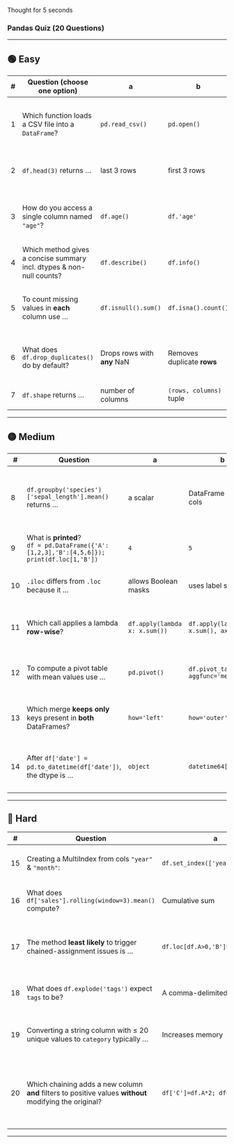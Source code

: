 Thought for 5 seconds


### Pandas Quiz (20 Questions)


---

## 🟢 Easy

| # | Question (choose **one** option)                                     | a                           | b                          | c                             | d                          | **Ans.** | Explanation                                                          |
| - | -------------------------------------------------------------------- | --------------------------- | -------------------------- | ----------------------------- | -------------------------- | -------- | -------------------------------------------------------------------- |
| 1 | Which function loads a CSV file into a `DataFrame`?                  | `pd.read_csv()`             | `pd.open()`                | `pd.load_csv()`               | `pd.import()`              | **a**    | `read_csv` is the canonical loader for comma-separated files.        |
| 2 | `df.head(3)` returns …                                               | last 3 rows                 | first 3 rows               | shape tuple                   | column names               | **b**    | The *head* method shows the top *n* rows (default 5).                |
| 3 | How do you access a single column named `"age"`?                     | `df.age()`                  | `df.'age'`                 | `df['age']`                   | `df[[age]]`                | **c**    | Square-bracket syntax with the column label returns a `Series`.      |
| 4 | Which method gives a concise summary incl. dtypes & non-null counts? | `df.describe()`             | `df.info()`                | `df.summary()`                | `df.dtypes()`              | **b**    | `.info()` prints type, memory footprint, and null counts.            |
| 5 | To count missing values in **each** column use …                     | `df.isnull().sum()`         | `df.isna().count()`        | `df.missing()`                | `df.nulls()`               | **a**    | `isnull()` returns a Boolean mask; summing counts `True`s by column. |
| 6 | What does `df.drop_duplicates()` do by default?                      | Drops rows with **any** NaN | Removes duplicate **rows** | Removes duplicate **columns** | Keeps only duplicated rows | **b**    | It removes repeated rows, keeping the **first** occurrence.          |
| 7 | `df.shape` returns …                                                 | number of columns           | `(rows, columns)` tuple    | index dtype                   | memory usage               | **b**    | The tuple provides quick dimensionality.                             |

---

## 🟡 Medium

| #  | Question                                                                                     | a                             | b                                     | c                     | d                      | **Ans.** | Explanation                                                        |
| -- | -------------------------------------------------------------------------------------------- | ----------------------------- | ------------------------------------- | --------------------- | ---------------------- | -------- | ------------------------------------------------------------------ |
| 8  | `df.groupby('species')['sepal_length'].mean()` returns …                                     | a scalar                      | DataFrame of all cols                 | Series of means       | raises error           | **c**    | Group-by one key & select one column → Series keyed by group.      |
| 9  | What is **printed**?<br>`df = pd.DataFrame({'A':[1,2,3],'B':[4,5,6]}); print(df.loc[1,'B'])` | `4`                           | `5`                                   | `B`                   | `KeyError`             | **b**    | `.loc` uses index **label** (row 1) and column `'B'`.              |
| 10 | `.iloc` differs from `.loc` because it …                                                     | allows Boolean masks          | uses label slicing                    | is **position-based** | works only on rows     | **c**    | `.iloc` takes integer positions (0-based).                         |
| 11 | Which call applies a lambda **row-wise**?                                                    | `df.apply(lambda x: x.sum())` | `df.apply(lambda x: x.sum(), axis=1)` | `df.map()`            | `df.aggregate()`       | **b**    | Set `axis=1` to operate on rows; default is columns.               |
| 12 | To compute a pivot table with mean values use …                                              | `pd.pivot()`                  | `df.pivot_table(..., aggfunc='mean')` | `df.unstack()`        | `df.groupby().pivot()` | **b**    | `pivot_table` includes aggregation; `pivot` does not.              |
| 13 | Which merge **keeps only** keys present in **both** DataFrames?                              | `how='left'`                  | `how='outer'`                         | `how='inner'`         | `how='right'`          | **c**    | Inner join intersects keys (SQL INNER JOIN).                       |
| 14 | After `df['date'] = pd.to_datetime(df['date'])`, the dtype is …                              | `object`                      | `datetime64[ns]`                      | `timedelta[ns]`       | `category`             | **b**    | `to_datetime` converts to NumPy `datetime64` nanosecond precision. |

---

## 🔴 Hard

| #  | Question                                                                                                | a                                | b                                  | c                            | d                                    | **Ans.** | Explanation                                                                                                    |
| -- | ------------------------------------------------------------------------------------------------------- | -------------------------------- | ---------------------------------- | ---------------------------- | ------------------------------------ | -------- | -------------------------------------------------------------------------------------------------------------- |
| 15 | Creating a MultiIndex from cols `"year"` & `"month"`:                                                   | `df.set_index(['year','month'])` | `df.index(['year','month'])`       | `df.multi(['year','month'])` | `pd.MultiIndex(df,['year','month'])` | **a**    | `set_index` with list forms hierarchical index levels.                                                         |
| 16 | What does `df['sales'].rolling(window=3).mean()` compute?                                               | Cumulative sum                   | 3-period centered mean             | Expanding mean               | Trailing 3-row mean                  | **d**    | Rolling window of size 3 (by default trailing) and then mean.                                                  |
| 17 | The method **least likely** to trigger chained-assignment issues is …                                   | `df.loc[df.A>0,'B']=1`           | `df[df.A>0]['B']=1`                | `df.iloc[3,1]=np.nan`        | `df.assign(B=1)`                     | **a**    | `.loc` in a single call safely writes; chained indexing (`df[...] ['B']`) risks SettingWithCopy.               |
| 18 | What does `df.explode('tags')` expect `tags` to be?                                                     | A comma-delimited string         | A list-like per row                | Numeric array                | Dict per row                         | **b**    | `explode` turns each list-element into a separate row.                                                         |
| 19 | Converting a string column with ≤ 20 unique values to `category` typically …                            | Increases memory                 | Has no effect                      | Reduces memory               | Causes NaNs                          | **c**    | Categorical codes store each unique string once, saving memory.                                                |
| 20 | Which chaining adds a new column **and** filters to positive values **without** modifying the original? | `df['C']=df.A*2; df=df[df.C>0]`  | `df.assign(C=df.A*2).query('C>0')` | `df.loc[df.A>0,'C']=df.A*2`  | `df.copy().C=df.A*2`                 | **b**    | `.assign()` returns new DataFrame; `.query()` then filters—a non-mutating chain that fits tidy-workflow style. |

---
